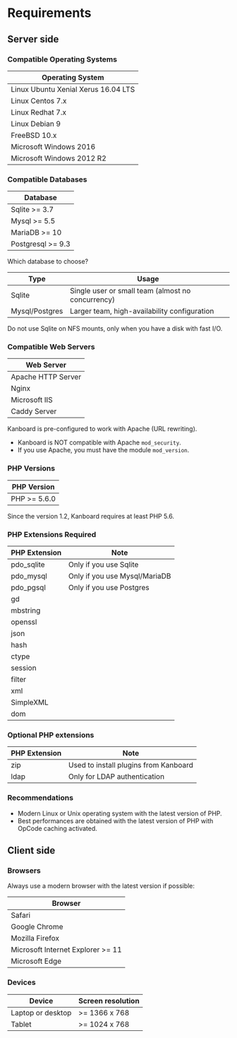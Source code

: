 Requirements
============

Server side
-----------

### Compatible Operating Systems

| Operating System                     |
|--------------------------------------|
| Linux Ubuntu Xenial Xerus 16.04 LTS  |
| Linux Centos 7.x                     |
| Linux Redhat 7.x                     |
| Linux Debian 9                       |
| FreeBSD 10.x                         |
| Microsoft Windows 2016               |
| Microsoft Windows 2012 R2            |

### Compatible Databases

| Database           |
|--------------------|
| Sqlite >= 3.7      |
| Mysql >= 5.5       |
| MariaDB >= 10      |
| Postgresql >= 9.3  |

Which database to choose?

| Type            | Usage                                               |
|-----------------|-----------------------------------------------------|
| Sqlite          | Single user or small team (almost no concurrency)   |
| Mysql/Postgres  | Larger team, high-availability configuration        |

Do not use Sqlite on NFS mounts, only when you have a disk with fast I/O.

### Compatible Web Servers

| Web Server         |
|--------------------|
| Apache HTTP Server |
| Nginx              |
| Microsoft IIS      |
| Caddy Server       |

Kanboard is pre-configured to work with Apache (URL rewriting).

- Kanboard is NOT compatible with Apache `mod_security`.
- If you use Apache, you must have the module `mod_version`.

### PHP Versions

| PHP Version    |
|----------------|
| PHP >= 5.6.0   |

Since the version 1.2, Kanboard requires at least PHP 5.6.

### PHP Extensions Required

| PHP Extension              | Note                          |
|----------------------------|-------------------------------|
| pdo_sqlite                 | Only if you use Sqlite        |
| pdo_mysql                  | Only if you use Mysql/MariaDB |
| pdo_pgsql                  | Only if you use Postgres      |
| gd                         |                               |
| mbstring                   |                               |
| openssl                    |                               |
| json                       |                               |
| hash                       |                               |
| ctype                      |                               |
| session                    |                               |
| filter                     |                               |
| xml                        |                               |
| SimpleXML                  |                               |
| dom                        |                               |

### Optional PHP extensions

| PHP Extension              | Note                                       |
|----------------------------|--------------------------------------------|
| zip                        | Used to install plugins from Kanboard      |
| ldap                       | Only for LDAP authentication               |

### Recommendations

- Modern Linux or Unix operating system with the latest version of PHP.
- Best performances are obtained with the latest version of PHP with OpCode caching activated.

Client side
-----------

### Browsers

Always use a modern browser with the latest version if possible:

| Browser                               |
|---------------------------------------|
| Safari                                |
| Google Chrome                         |
| Mozilla Firefox                       |
| Microsoft Internet Explorer >= 11     |
| Microsoft Edge                        |

### Devices

| Device            | Screen resolution  |
|-------------------|--------------------|
| Laptop or desktop | >= 1366 x 768      |
| Tablet            | >= 1024 x 768      |
